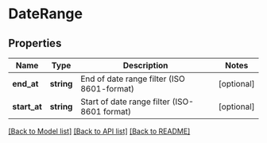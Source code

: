 # DateRange

## Properties

Name | Type | Description | Notes
------------ | ------------- | ------------- | -------------
**end_at** | **string** | End of date range filter (ISO 8601-format) | [optional]
**start_at** | **string** | Start of date range filter (ISO-8601 format) | [optional]

[[Back to Model list]](../../README.md#models) [[Back to API list]](../../README.md#endpoints) [[Back to README]](../../README.md)

